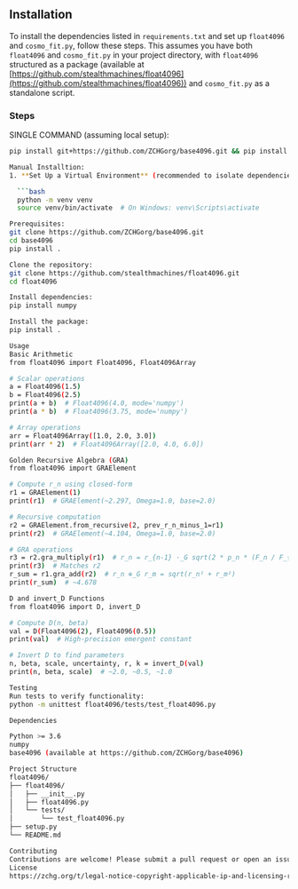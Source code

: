 ## Installation

To install the dependencies listed in `requirements.txt` and set up `float4096` and `cosmo_fit.py`, follow these steps. This assumes you have both `float4096` and `cosmo_fit.py` in your project directory, with `float4096` structured as a package (available at [https://github.com/stealthmachines/float4096](https://github.com/stealthmachines/float4096)) and `cosmo_fit.py` as a standalone script.

### Steps

SINGLE COMMAND (assuming local setup):

 ```bash
pip install git+https://github.com/ZCHGorg/base4096.git && pip install -r requirements.txt && cd float4096 && pip install . && cd ..

Manual Installtion:
1. **Set Up a Virtual Environment** (recommended to isolate dependencies):

   ```bash
   python -m venv venv
   source venv/bin/activate  # On Windows: venv\Scripts\activate

Prerequisites:
git clone https://github.com/ZCHGorg/base4096.git
cd base4096
pip install .

Clone the repository:
git clone https://github.com/stealthmachines/float4096.git
cd float4096

Install dependencies:
pip install numpy

Install the package:
pip install .

Usage
Basic Arithmetic
from float4096 import Float4096, Float4096Array

# Scalar operations
a = Float4096(1.5)
b = Float4096(2.5)
print(a + b)  # Float4096(4.0, mode='numpy')
print(a * b)  # Float4096(3.75, mode='numpy')

# Array operations
arr = Float4096Array([1.0, 2.0, 3.0])
print(arr * 2)  # Float4096Array([2.0, 4.0, 6.0])

Golden Recursive Algebra (GRA)
from float4096 import GRAElement

# Compute r_n using closed-form
r1 = GRAElement(1)
print(r1)  # GRAElement(~2.297, Omega=1.0, base=2.0)

# Recursive computation
r2 = GRAElement.from_recursive(2, prev_r_n_minus_1=r1)
print(r2)  # GRAElement(~4.104, Omega=1.0, base=2.0)

# GRA operations
r3 = r2.gra_multiply(r1)  # r_n = r_{n-1} ·_G sqrt(2 * p_n * (F_n / F_{n-1}))
print(r3)  # Matches r2
r_sum = r1.gra_add(r2)  # r_n ⊕_G r_m = sqrt(r_n² + r_m²)
print(r_sum)  # ~4.678

D and invert_D Functions
from float4096 import D, invert_D

# Compute D(n, beta)
val = D(Float4096(2), Float4096(0.5))
print(val)  # High-precision emergent constant

# Invert D to find parameters
n, beta, scale, uncertainty, r, k = invert_D(val)
print(n, beta, scale)  # ~2.0, ~0.5, ~1.0

Testing
Run tests to verify functionality:
python -m unittest float4096/tests/test_float4096.py

Dependencies

Python >= 3.6
numpy
base4096 (available at https://github.com/ZCHGorg/base4096)

Project Structure
float4096/
├── float4096/
│   ├── __init__.py
│   ├── float4096.py
│   └── tests/
│       └── test_float4096.py
├── setup.py
└── README.md

Contributing
Contributions are welcome! Please submit a pull request or open an issue on GitHub.
License
https://zchg.org/t/legal-notice-copyright-applicable-ip-and-licensing-read-me/440
